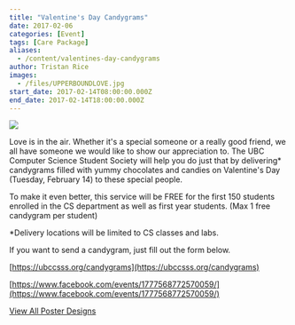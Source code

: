 ```yaml
---
title: "Valentine's Day Candygrams"
date: 2017-02-06
categories: [Event]
tags: [Care Package]
aliases:
  - /content/valentines-day-candygrams
author: Tristan Rice
images:
  - /files/UPPERBOUNDLOVE.jpg
start_date: 2017-02-14T08:00:00.000Z
end_date: 2017-02-14T18:00:00.000Z
---
```


[![](/files/UPPERBOUNDLOVE.jpg)](https://ubccsss.org/candygrams)

Love is in the air. Whether it's a special someone or a really good friend, we all have someone we would like to show our appreciation to. The UBC Computer Science Student Society will help you do just that by delivering\* candygrams filled with yummy chocolates and candies on Valentine's Day (Tuesday, February 14) to these special people.

To make it even better, this service will be FREE for the first 150 students enrolled in the CS department as well as first year students. (Max 1 free candygram per student)

\*Delivery locations will be limited to CS classes and labs.

If you want to send a candygram, just fill out the form below.

[https://ubccsss.org/candygrams](https://ubccsss.org/candygrams)

[https://www.facebook.com/events/1777568772570059/](https://www.facebook.com/events/1777568772570059/)

[View All Poster Designs](https://imgur.com/a/XDuzU)

